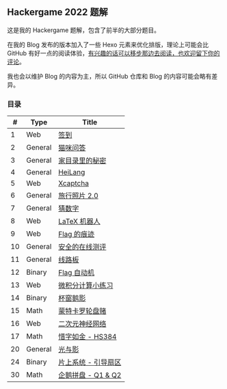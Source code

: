 ## Hackergame 2022 题解

这是我的 Hackergame 题解，包含了前半的大部分题目。

在我的 Blog 发布的版本加入了一些 Hexo 元素来优化排版，理论上可能会比 GitHub 有好一点的阅读体验，[有兴趣的话可以移步那边去阅读，也欢迎留下你的评论](https://xyx.moe/019-USTC-Hackergame-2022-writeup.html)。

我也会以维护 Blog 的内容为主，所以 GitHub 仓库和 Blog 的内容可能会略有差异。

### 目录

| #   | Type    | Title                                                           |
| --- | ------- | --------------------------------------------------------------- |
| 1   | Web     | [签到](questions/01.%20%5BWeb%5D%20%E7%AD%BE%E5%88%B0.md)       |
| 2   | General | [猫咪问答](questions/02.%20[General]%20猫咪问答.md)             |
| 3   | General | [家目录里的秘密](questions/03.%20[General]%20家目录里的秘密.md) |
| 4   | General | [HeiLang](questions/04.%20[General]%20HeiLang.md)               |
| 5   | Web     | [Xcaptcha](questions/05.%20[Web]%20Xcaptcha.md)                 |
| 6   | General | [旅行照片 2.0](questions/06.%20[General]%20旅行照片%202.0.md)   |
| 7   | General | [猜数字](questions/07.%20[General]%20猜数字.md)                 |
| 8   | Web     | [LaTeX 机器人](questions/08.%20[Web]%20LaTeX%20机器人.md)       |
| 9   | Web     | [Flag 的痕迹](questions/09.%20[Web]%20Flag%20的痕迹.md)         |
| 10  | General | [安全的在线测评](questions/10.%20[General]%20安全的在线测评.md) |
| 11  | General | [线路板](questions/11.%20[General]%20线路板.md)                 |
| 12  | Binary  | [Flag 自动机](questions/12.%20[Binary]%20Flag%20自动机.md)      |
| 13  | Web     | [微积分计算小练习](questions/13.%20[Web]%20微积分计算小练习.md) |
| 14  | Binary  | [杯窗鹅影](questions/14.%20[Binary]%20杯窗鹅影.md)              |
| 15  | Math    | [蒙特卡罗轮盘赌](questions/15.%20[Math]%20蒙特卡罗轮盘赌.md)    |
| 16  | Web     | [二次元神经网络](questions/16.%20[Web]%20二次元神经网络.md)     |
| 17  | Math    | [惜字如金 - HS384](questions/17.%20[Math]%20惜字如金.md)        |
| 20  | General | [光与影](questions/20.%20[General]%20光与影.md)                 |
| 24  | Binary  | [片上系统 - 引导扇区](questions/24.%20[Binary]%20片上系统.md)   |
| 30  | Math    | [企鹅拼盘 - Q1 & Q2](questions/30.%20[Math]%20企鹅拼盘.md)      |